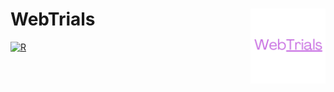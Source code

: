 # WebTrials <img src="man/figures/WebTrials.png" align="right" width="120" />

<!-- badges: start -->
[![R](https://img.shields.io/badge/R-%23276DC3.svg?logo=r&logoColor=white)](#)
<!-- badges: end -->
